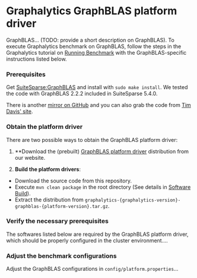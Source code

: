 # Graphalytics GraphBLAS platform driver

GraphBLAS... (TODO: provide a short description on GraphBLAS). To execute Graphalytics benchmark on GraphBLAS, follow the steps in the Graphalytics tutorial on [Running Benchmark](https://github.com/ldbc/ldbc_graphalytics/wiki/Manual%3A-Running-Benchmark) with the GraphBLAS-specific instructions listed below.

### Prerequisites
Get [SuiteSparse:GraphBLAS](https://github.com/sergiud/SuiteSparse/tree/master/GraphBLAS) and install with `sudo make install`.
We tested the code with GraphBLAS 2.2.2 included in SuiteSparse 5.4.0.

There is another [mirror on GitHub](https://github.com/jluttine/suitesparse) and you can also grab the code from [Tim Davis' site](http://faculty.cse.tamu.edu/davis/suitesparse.html).

### Obtain the platform driver
There are two possible ways to obtain the GraphBLAS platform driver:

 1. **Download the (prebuilt) [GraphBLAS platform driver](http://graphalytics.site/dist/stable/) distribution from our website.

 2. **Build the platform drivers**: 
  - Download the source code from this repository.
  - Execute `mvn clean package` in the root directory (See details in [Software Build](https://github.com/ldbc/ldbc_graphalytics/wiki/Documentation:-Software-Build)).
  - Extract the distribution from  `graphalytics-{graphalytics-version}-graphblas-{platform-version}.tar.gz`.

### Verify the necessary prerequisites
The softwares listed below are required by the GraphBLAS platform driver, which should be properly configured in the cluster environment....

### Adjust the benchmark configurations
Adjust the GraphBLAS configurations in `config/platform.properties`...

